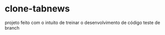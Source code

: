 # clone-tabnews
projeto feito com o intuito de treinar o desenvolvimento de código
teste de branch

